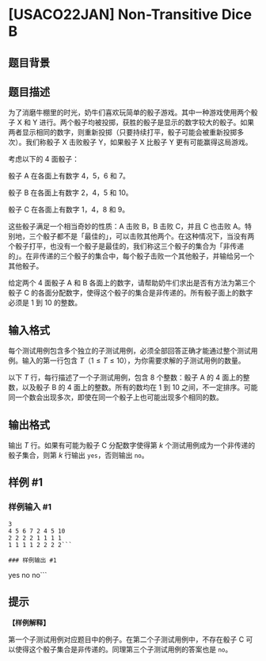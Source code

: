# [USACO22JAN] Non-Transitive Dice B

## 题目背景



## 题目描述

为了消磨牛棚里的时光，奶牛们喜欢玩简单的骰子游戏。其中一种游戏使用两个骰子 X 和 Y 进行。两个骰子均被投掷，获胜的骰子是显示的数字较大的骰子。如果两者显示相同的数字，则重新投掷（只要持续打平，骰子可能会被重新投掷多次）。我们称骰子 X 击败骰子 Y，如果骰子 X 比骰子 Y 更有可能赢得这局游戏。

考虑以下的 $4$ 面骰子：

骰子 A 在各面上有数字 $4$，$5$，$6$ 和 $7$。

骰子 B 在各面上有数字 $2$，$4$，$5$ 和 $10$。

骰子 C 在各面上有数字 $1$，$4$，$8$ 和 $9$。

这些骰子满足一个相当奇妙的性质：A 击败 B，B 击败 C，并且 C 也击败 A。特别地，三个骰子都不是「最佳的」，可以击败其他两个。在这种情况下，当没有两个骰子打平，也没有一个骰子是最佳的，我们称这三个骰子的集合为「非传递的」。在非传递的三个骰子的集合中，每个骰子击败一个其他骰子，并输给另一个其他骰子。

给定两个 $4$ 面骰子 A 和 B 各面上的数字，请帮助奶牛们求出是否有方法为第三个骰子 C 的各面分配数字，使得这个骰子的集合是非传递的。所有骰子面上的数字必须是 $1$ 到 $10$ 的整数。

## 输入格式

每个测试用例包含多个独立的子测试用例，必须全部回答正确才能通过整个测试用例。输入的第一行包含 $T$（$1\le T\le 10$），为你需要求解的子测试用例的数量。

以下 $T$ 行，每行描述了一个子测试用例，包含 $8$ 个整数：骰子 A 的 $4$ 面上的整数，以及骰子 B 的 $4$ 面上的整数。所有的数均在 $1$ 到 $10$ 之间，不一定排序。可能同一个数会出现多次，即使在同一个骰子上也可能出现多个相同的数。


## 输出格式

输出 $T$ 行。如果有可能为骰子 C 分配数字使得第 $k$ 个测试用例成为一个非传递的骰子集合，则第 $k$ 行输出 `yes`，否则输出 `no`。


## 样例 #1

### 样例输入 #1
```
3
4 5 6 7 2 4 5 10
2 2 2 2 1 1 1 1
1 1 1 1 2 2 2 2```

### 样例输出 #1

```
yes
no
no```

## 提示

**【样例解释】**

第一个子测试用例对应题目中的例子。在第二个子测试用例中，不存在骰子 C 可以使得这个骰子集合是非传递的。同理第三个子测试用例的答案也是 `no`。


